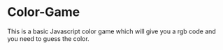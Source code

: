 # Color-Game
This is a basic Javascript color game which will give you a rgb code and you need to guess the color.
